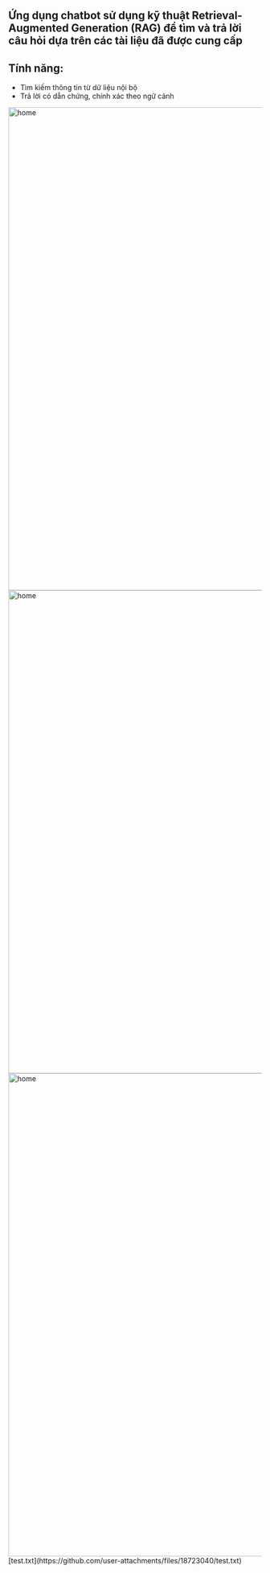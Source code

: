 ## Ứng dụng chatbot sử dụng kỹ thuật **Retrieval-Augmented Generation (RAG)** để tìm và trả lời câu hỏi dựa trên các tài liệu đã được cung cấp
## Tính năng:
- Tìm kiếm thông tin từ dữ liệu nội bộ
- Trả lời có dẫn chứng, chính xác theo ngữ cảnh
<img width="960" alt="home" src="https://github.com/user-attachments/assets/3b0ceb72-584b-459e-9118-595a9758e84e" />
<img width="960" alt="home" src="https://github.com/user-attachments/assets/3d40c514-3e7f-4b35-a5a6-cbfc71805e14" />
<img width="960" alt="home" src="https://github.com/user-attachments/assets/c6221710-3022-4f10-b0d9-b7c71a0fec4c" />
[test.txt](https://github.com/user-attachments/files/18723040/test.txt)
